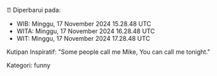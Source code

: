 ⏰ Diperbarui pada:
- WIB: Minggu, 17 November 2024 15.28.48 UTC
- WITA: Minggu, 17 November 2024 16.28.48 UTC
- WIT: Minggu, 17 November 2024 17.28.48 UTC

Kutipan Inspiratif:
"Some people call me Mike, You can call me tonight."


Kategori: funny

